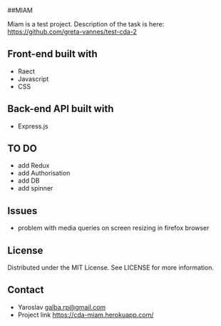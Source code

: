 ##MIAM

Miam is a test project.
Description of the task is here: https://github.com/greta-vannes/test-cda-2

## Front-end built with

- Raect
- Javascript
- CSS

## Back-end API built with

- Express.js

## TO DO

- add Redux
- add Authorisation
- add DB
- add spinner

## Issues

- problem with media queries on screen resizing in firefox browser

## License

Distributed under the MIT License. See LICENSE for more information.

## Contact

- Yaroslav <galba.rp@gmail.com>
- Project link https://cda-miam.herokuapp.com/
